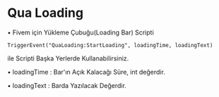 # Qua Loading

• Fivem için Yükleme Çubuğu(Loading Bar) Scripti

    TriggerEvent("QuaLoading:StartLoading", loadingTime, loadingText)
ile Scripti Başka Yerlerde Kullanabilirsiniz.

• loadingTime : Bar'ın Açık Kalacağı Süre, int değerdir.

• loadingText : Barda Yazılacak Değerdir.
